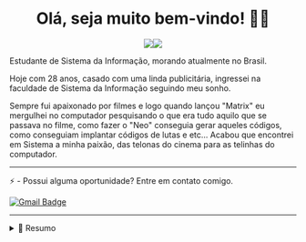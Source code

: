 
<h1 align='center'>
   Olá, seja muito bem-vindo! 👨‍💻
</h1>


<p align='center'>
<a href="https://www.linkedin.com/in/matheusvalpassos/"><img src="https://img.shields.io/badge/linkedin-%230077B5.svg?&style=for-the-badge&logo=linkedin&logoColor=white"/></a><a href="https://www.instagram.com/matheus.valpassos/"><img src="https://img.shields.io/badge/instagram-%23E4405F.svg?&style=for-the-badge&logo=instagram&logoColor=white"/></a>
</p>

Estudante de Sistema da Informação, morando atualmente no Brasil.

Hoje com 28 anos, casado com uma linda publicitária, ingressei na faculdade de Sistema da Informação seguindo meu sonho.

Sempre fui apaixonado por filmes e logo quando lançou "Matrix" eu mergulhei no computador pesquisando o que era tudo aquilo que se passava no filme, como fazer o "Neo" conseguia gerar aqueles códigos, como conseguiam implantar códigos de lutas e etc... Acabou que encontrei em Sistema a minha paixão, das telonas do cinema para as telinhas do computador.

----------------------------------------------------

⚡ - Possui alguma oportunidade? Entre em contato comigo.

[![Gmail Badge](https://img.shields.io/badge/send%20me%20a%20email-white?style=for-the-badge&logo=gmail&link=mailto:matvalpassos@gmail.com)](mailto:matvalpassos@gmail.com)

----------------------------------------------------

<details>
  <summary>📃 Resumo</summary>
  
## Educação

- 📖 **Sistema da Informação**\
📆 2023 - Atualmente\
📍 **Universidade Estácio de Sá** - Cabo Frio, Brazil

## Procurando por Experiência

- 👨‍💻 **À procura**\
📆 Atualmente\
📍  - Remoto, Brazil
